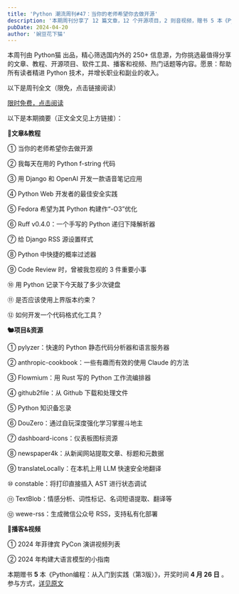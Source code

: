 ```yaml
---
title: 'Python 潮流周刊#47：当你的老师希望你去做开源'
description: '本期周刊分享了 12 篇文章，12 个开源项目，2 则音视频，赠书 5 本《Python编程：从入门到实践（第3版）》'
pubDate: 2024-04-20
author: '豌豆花下猫'
---
```


本周刊由 Python猫 出品，精心筛选国内外的 250+ 信息源，为你挑选最值得分享的文章、教程、开源项目、软件工具、播客和视频、热门话题等内容。愿景：帮助所有读者精进 Python 技术，并增长职业和副业的收入。

以下是周刊全文（限免，点击链接阅读）

[限时免费，点击阅读](https://xiaobot.net/post/59d89f40-2a84-40da-84fc-23d085210c23)

以下是本期摘要（正文全文见上方链接）： 

**🦄文章&教程** 


① 当你的老师希望你去做开源

② 我每天在用的 Python f-string 代码

③ 用 Django 和 OpenAI 开发一款语音笔记应用

④ Python Web 开发者的最佳安全实践

⑤ Fedora 希望为其 Python 构建作“-O3”优化

⑥ Ruff v0.4.0：一个手写的 Python 递归下降解析器

⑦ 给 Django RSS 源设置样式

⑧ Python 中快捷的概率过滤器

⑨ Code Review 时，曾被我忽视的 3 件重要小事

⑩ 用 Python 记录下今天敲了多少次键盘

⑪ 是否应该使用上界版本约束？

⑫ 如何开发一个代码格式化工具？

**🐿️项目&资源** 


① pylyzer：快速的 Python 静态代码分析器和语言服务器

② anthropic-cookbook：一些有趣而有效的使用 Claude 的方法

③ Flowmium：用 Rust 写的 Python 工作流编排器

④ github2file：从 Github 下载和处理文件

⑤ Python 知识备忘录

⑥ DouZero：通过自玩深度强化学习掌握斗地主

⑦ dashboard-icons：仪表板图标资源

⑧ newspaper4k：从新闻网站提取文章、标题和元数据

⑨ translateLocally：在本机上用 LLM 快速安全地翻译

⑩ constable：将打印直接插入 AST 进行状态调试

⑪ TextBlob：情感分析、词性标记、名词短语提取、翻译等

⑫ wewe-rss：生成微信公众号 RSS，支持私有化部署

**🐢播客&视频** 


① 2024 年菲律宾 PyCon 演讲视频列表

② 2024 年构建大语言模型的小指南

本期赠书 **5** 本《Python编程：从入门到实践（第3版）》，开奖时间 **4 月 26 日** 。参与方式，[详见原文](https://xiaobot.net/post/59d89f40-2a84-40da-84fc-23d085210c23)

